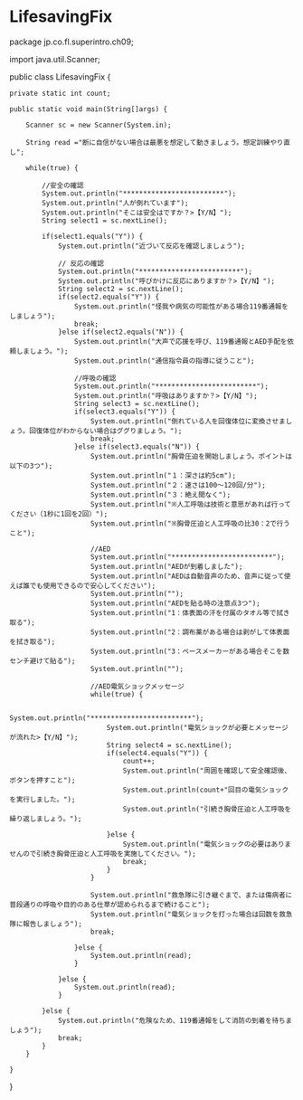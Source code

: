 # LifesavingFix

package jp.co.fl.superintro.ch09;

import java.util.Scanner;

public class LifesavingFix {
	
	private static int count;

	public static void main(String[]args) {
		
		Scanner sc = new Scanner(System.in);
		
		String read ="断に自信がない場合は最悪を想定して動きましょう。想定訓練やり直し";
		
		while(true) {
	        
			//安全の確認
			System.out.println("*************************");
			System.out.println("人が倒れています");
			System.out.println("そこは安全はですか？>【Y/N】");
			String select1 = sc.nextLine();
			
			if(select1.equals("Y")) {
				System.out.println("近づいて反応を確認しましょう");
				
				// 反応の確認
				System.out.println("*************************");
				System.out.println("呼びかけに反応にありますか？>【Y/N】");
				String select2 = sc.nextLine();
				if(select2.equals("Y")) {
					System.out.println("怪我や病気の可能性がある場合119番通報をしましょう");
					break;
				}else if(select2.equals("N")) {
					System.out.println("大声で応援を呼び、119番通報とAED手配を依頼しましょう。");
					System.out.println("通信指令員の指導に従うこと");
					
					//呼吸の確認
					System.out.println("*************************");
					System.out.println("呼吸はありますか？>【Y/N】");
					String select3 = sc.nextLine();
					if(select3.equals("Y")) {
						System.out.println("倒れている人を回復体位に変換させましょう。回復体位がわからない場合はググりましょう。");
						break;
					}else if(select3.equals("N")) {
						System.out.println("胸骨圧迫を開始しましょう。ポイントは以下の3つ");
						System.out.println("１：深さは約5cm");
						System.out.println("２：速さは100〜120回/分");
						System.out.println("３：絶え間なく");
						System.out.println("※人工呼吸は技術と意思があれば行ってください（1秒に1回を2回）");
						System.out.println("※胸骨圧迫と人工呼吸の比30：2で行うこと");
						
						//AED
						System.out.println("*************************");
						System.out.println("AEDが到着しました");
						System.out.println("AEDは自動音声のため、音声に従って使えば誰でも使用できるので安心してください");
						System.out.println("");
						System.out.println("AEDを貼る時の注意点3つ");
						System.out.println("1：体表面の汗を付属のタオル等で拭き取る");
						System.out.println("2：調布薬がある場合は剥がして体表面を拭き取る");
						System.out.println("3：ペースメーカーがある場合そこを数センチ避けて貼る");
						System.out.println("");
						
						//AED電気ショックメッセージ
						while(true) {
							
						    System.out.println("*************************");
						    System.out.println("電気ショックが必要とメッセージが流れた>【Y/N】");
						    String select4 = sc.nextLine();
						    if(select4.equals("Y")) {
						    	count++;
						    	System.out.println("周囲を確認して安全確認後、ボタンを押すこと");
						    	System.out.println(count+"回目の電気ショックを実行しました。");
						    	System.out.println("引続き胸骨圧迫と人工呼吸を繰り返しましょう。");
						    	
						    }else {
						    	System.out.println("電気ショックの必要はありませんので引続き胸骨圧迫と人工呼吸を実施してください。");
						    	break;
						    }
						}
						
						System.out.println("救急隊に引き継ぐまで、または傷病者に普段通りの呼吸や目的のある仕草が認められるまで続けること");
						System.out.println("電気ショックを打った場合は回数を救急隊に報告しましょう");
						break;
						
					}else {
						System.out.println(read);
					}
					
				}else {
					System.out.println(read);
				}
				
			}else {
				System.out.println("危険なため、119番通報をして消防の到着を待ちましょう");
				break;
			}
		}	
		
	}
}
